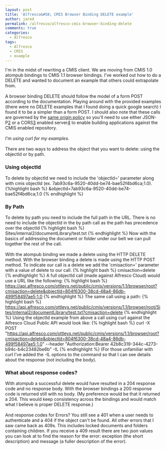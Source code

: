 ```yaml
---
layout: post
title: 'Alfresco&#58; CMIS Browser Binding DELETE example'
author: jared
permalink: /alfresco/alfresco-cmis-browser-binding-delete
comments: true
categories:
  - Alfresco
tags:
  - Alfresco
  - CMIS
  - example
---
```

I'm in the midst of rewriting a CMIS client. We are moving from CMIS 1.0 atompub bindings to CMIS 1.1 browser bindings. I've worked out how to do a DELETE and wanted to document an example that others could extrapolate from.
<br /><br />
A browser binding DELETE should follow the model of a form POST according to the documentation. Playing around with the provided examples (there were no DELETE examples that I found doing a quick google search) I found it to be a simpler than a form POST. I should also note that these calls are governed by the [same origin policy][1] so you'll need to use either JSON-P[2] or a CORS[3] enabled server[4] to enable building applications against the CMIS enabled repository.
<br /><br />
*I'm using curl for my examples.*
<br /><br />
There are two ways to address the object that you want to delete: using the objectId or by path.

### Using objectId
To delete by objectId we need to include the 'objectId=' parameter along with cmis objectId (ex. 7ab93c6a-9520-40dd-be74-bae52f4bd6ca;1.0).
{%highlight bash %}
&objectId=7ab93c6a-9520-40dd-be74-bae52f4bd6ca;1.0
{% endhighlight %}

### By Path
To delete by path you need to include the full path in the URL. There is no need to include the objectId in the by path call as the path has precedence over the objectId
{% highlight bash %}
Sites/internal2/documentLibrary/test.txt
{% endhighlight %}
Now with the basics of addressing the document or folder under our belt we can pull together the rest of the call.
<br /><br />
With the atompub binding we made a delete using the HTTP DELETE method. With the browser binding a delete is made using the HTTP POST method. To indicate our call is a delete we add the 'cmisaction=' parameter with a value of delete to our call.
{% highlight bash %}
cmisaction=delete
{% endhighlight %}
A full objectId call (made against Alfresco Cloud) would use a URL like the following:
{% highlight bash %}
https://api.alfresco.com/ottleys.net/public/cmis/versions/1.1/browser/root?cmisaction=delete&objectId=804f6300-38cd-48a4-86db-499f58497ae5;1.0
{% endhighlight %}
The same call using a path:
{% highlight bash %}
https://api.alfresco.com/ottleys.net/public/cmis/versions/1.1/browser/root/Sites/internal2/documentLibrary/test.txt?cmisaction=delete
{% endhighlight %}
Using the objectId example from above a call using curl against the Alfresco Cloud Public API would look like:
{% highlight bash %}
curl -X POST "https://api.alfresco.com/ottleys.net/public/cmis/versions/1.1/browser/root?cmisaction=delete&objectId=804f6300-38cd-48a4-86db-499f58497ae5;1.0" --header "Authorization:Bearer 42b8c319-344c-4273-b94c-b4c23482be6b" -IL
{% endhighlight %}
(For those unfamiliar with curl I've added the -IL options to the command so that I can see details about the response (not including the body).

### What about response codes?
With atompub a successful delete would have resulted in a 204 response code and no response body. With the browser bindings a 200 response code is returned still with no body. (My preference would be that it returned a 204. This would keep consistency across the bindings and would match what I believe is proper DELETE response.)
<br /><br />
And response codes for Errors? You still see a 401 when a user needs to authenticate and a 404 if the object can't be found. All other errors that I saw came back as 409s. This includes locked documents and folders containing children. If you receive a 409 result there are two json values you can look at to find the reason for the error: exception (the short description) and message (a fuller description of the error).




[1]: http://en.wikipedia.org/wiki/Same-origin_policy "Same Origin Policy"
[2]: http://en.wikipedia.org/wiki/JSONP "JSONP"
[3]: http://en.wikipedia.org/wiki/Cross-origin_resource_sharing "Cross-origin resource sharing"
[4]: http://www.slideshare.net/jottley/cors-enable-alfresco-for-cors "CORS enable Alfresco"